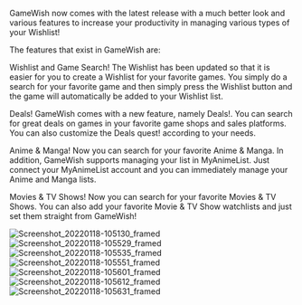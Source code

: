 GameWish now comes with the latest release with a much better look and various features to increase your productivity in managing various types of your Wishlist!

The features that exist in GameWish are:

Wishlist and Game Search!
The Wishlist has been updated so that it is easier for you to create a Wishlist for your favorite games. You simply do a search for your favorite game and then simply press the Wishlist button and the game will automatically be added to your Wishlist list.

Deals!
GameWish comes with a new feature, namely Deals!. You can search for great deals on games in your favorite game shops and sales platforms. You can also customize the Deals quest! according to your needs.

Anime & Manga!
Now you can search for your favorite Anime & Manga. In addition, GameWish supports managing your list in MyAnimeList. Just connect your MyAnimeList account and you can immediately manage your Anime and Manga lists.

Movies & TV Shows!
Now you can search for your favorite Movies & TV Shows. You can also add your favorite Movie & TV Show watchlists and just set them straight from GameWish!

![Screenshot_20220118-105130_framed](https://user-images.githubusercontent.com/32137098/185826803-6a1a019b-03ea-478a-b3a8-a0c22faa8f65.png)
![Screenshot_20220118-105529_framed](https://user-images.githubusercontent.com/32137098/185826809-e445b627-62b5-4dcc-b206-14571557cc08.png)
![Screenshot_20220118-105535_framed](https://user-images.githubusercontent.com/32137098/185826810-23eb64ca-5b2b-4c4d-92ba-84b1fd8cff04.png)
![Screenshot_20220118-105551_framed](https://user-images.githubusercontent.com/32137098/185826812-151dcd81-2022-429d-8143-bc8a12b21c40.png)
![Screenshot_20220118-105601_framed](https://user-images.githubusercontent.com/32137098/185826817-d64393f0-fe75-4c0b-aa90-fb31e41b6bc6.png)
![Screenshot_20220118-105612_framed](https://user-images.githubusercontent.com/32137098/185826820-b8db48a1-76df-437b-9f3a-f29043db028e.png)
![Screenshot_20220118-105631_framed](https://user-images.githubusercontent.com/32137098/185826824-5148beb9-7f9c-4f87-bff9-e8808e25a729.png)
